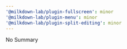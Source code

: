 ```yaml
---
'@milkdown-lab/plugin-fullscreen': minor
'@milkdown-lab/plugin-menu': minor
'@milkdown-lab/plugin-split-editing': minor
---
```


No Summary
